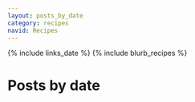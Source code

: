 ```yaml
---
layout: posts_by_date
category: recipes
navid: Recipes
---
```

{% include links_date %}
{% include blurb_recipes %}
<h1>Posts by date</h1>
